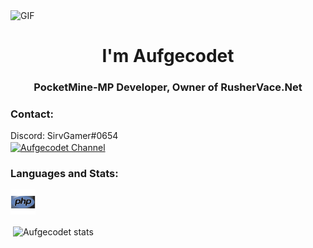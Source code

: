<img align="" alt="GIF" src="https://developers.giphy.com/branch/master/static/api-c99e353f761d318322c853c03ebcf21b.gif" />

<h1 align="center">I'm Aufgecodet</h1>
<h3 align="center">PocketMine-MP Developer, Owner of RusherVace.Net</h3>

<h3 align="left">Contact:</h3>
<p align="left">

  Discord: SirvGamer#0654<br>
<a href="https://www.youtube.com/channel/UCFBuXic5TeYkzmTc02_mmyg" target="blank"><img align="center" src="https://cdn.jsdelivr.net/npm/simple-icons@3.0.1/icons/youtube.svg" alt="Aufgecodet Channel" height="30" width="40" /></a>
</p>

<h3 align="left">Languages and Stats:</h3>
<p align="left"> <a href="https://www.php.net" target="_blank"> <img src="https://raw.githubusercontent.com/devicons/devicon/master/icons/php/php-original.svg" alt="php" width="40" height="40"/> </a> </p>

<p>&nbsp;<img align="center" src="https://github-readme-stats.vercel.app/api?username=aufgecodet&show_icons=true&locale=en" alt="Aufgecodet stats" /></p>
